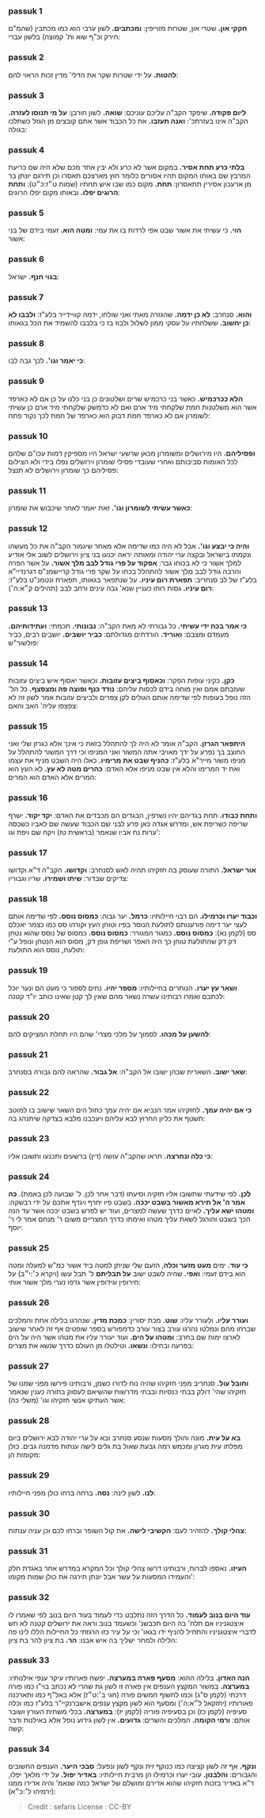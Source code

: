 
### passuk 1
<b>חקקי און.</b> שטרי און, שטרות מזוייפין:
<b>ומכתבים.</b> לשון ערבי הוא כמו מכתבין (שהמ"ם חירק וכ"ף שוא ות' קמוצה) בלשון עברי:

### passuk 2
<b>להטות.</b> על ידי שטרות שקר את הדלי' מדין זכות הראוי להם:

### passuk 3
<b>ליום פקודה.</b> שיפקד הקב"ה עליכם עוניכם:
<b>שואה.</b> לשון חורבן:
<b>על מי תנוסו לעזרה.</b> הקב"ה אינו בעזרתכ':
<b>ואנה תעזבו.</b> את כל הכבוד אשר אתם קובצים מן הגזל כשתלכו בגולה:

### passuk 4
<b>בלתי כרע תחת אסיר.</b> במקום אשר לא כרע ולא יבין אחד מכם שלא היה שם כריעת המרבץ שם באותו המקום תהיו אסורים כלומר חוץ מארצכם תאסרו וכן תירגם יונתן בר מן ארעכון אסירין תתאסרון:
<b>תחת.</b> מקום כמו שבו איש תחתיו (שמות ט״ז:כ״ט):
<b>ותחת הרוגים יפלו.</b> ובאותו מקום יפלו הרוגים:

### passuk 5
<b>הוי.</b> כי עשיתי את אשור שבט אפי לרדות בו את עמי:
<b>ומטה הוא.</b> זעמי בידם של בני אשור:

### passuk 6
<b>בגוי חנף.</b> ישראל:

### passuk 7
<b>והוא.</b> סנחרב:
<b>לא כן ידמה.</b> שהגזרה מאתי ואני שולחו, ידמה קוויידייר בלע"ז:
<b>ולבבו לא כן יחשוב.</b> ששלחתיו על עסקי ממון לשלול ולבוז בז כי בלבבו להשמיד את הכל בגאותו:

### passuk 8
<b>כי יאמר וגו'.</b> לכך גבה לבו:

### passuk 9
<b>הלא ככרכמיש.</b> כאשר בני כרכמיש שרים ושלטונים כן בני כלנו על כן אם לא כארפד אשר הוא משלטנות חמת שלקחתי מיד ארם ואם לא כדמשק שלקחתי מיד ארם כן עשיתי לשומרון אם לא כארפד חמת דבוק הוא כארפד של חמת לכך נקוד פתח:

### passuk 10
<b>ופסיליהם.</b> היו מירושלים ומשומרון מכאן שרשעי ישראל היו מספיקין דמות עכו"ם שלהם לכל האומות סביבותם ואחרי שעובדי פסילי שומרון וירושלים נפלו בידי ולא הצילום פסיליהם כך שומרון וירושלים לא תנצל:

### passuk 11
<b>כאשר עשיתי לשומרון וגו'.</b> זאת יאמר לאחר שיכבוש את שומרון:

### passuk 12
<b>והיה כי יבצע וגו'.</b> אבל לא היה כמו שדימה אלא מאחר שיגמור הקב"ה את כל מעשהו ונקמתו בישראל ובקצה ערי יהודה ומאותה יראה יכנעו בני ציון וירושלים לשוב אלי אודיע למלך אשור כי לא בכוחו גבר:
<b>אפקוד על פרי גודל לבב מלך אשור.</b> על אשר הפרה והרבה גודל לבב מלך אשור להתהלל בכחו על שקר פרי גודל קריישמנ"ס דגרנדיי"א בלע"ז של לב סנחריב:
<b>תפארת רום עיניו.</b> על שנתפאר בגאותו, תפארת ונטמנ"ט בלע"ז:
<b>רום עיניו.</b> גסות רוחו כעניין שנא' גבה עינים ורחב לבב (תהילים ק״א:ה׳):

### passuk 13
<b>כי אמר בכח ידי עשיתי.</b> כל גבורתי לא מאת הקב"ה:
<b>נבונותי.</b> חכמתי:
<b>ועתידותיהם.</b> מעמדם ומצבם:
<b>ואוריד.</b> הורדתים מגדולתם:
<b>כביר יושבים.</b> יושבים רבים, כביר פולשור"ש:

### passuk 14
<b>כקן.</b> כקיני עופות הפקר:
<b>וכאסוף ביצים עזובות.</b> וכאשר יאסוף איש ביצים עזובות שעזבתם אמם ואין מוחה בידם לכסות עליהם:
<b>נודד כנף ופוצה פה ומצפצף.</b> כל הל' הזה נופל בעופות לפי שדימה אותם הגולים לקן צפרים ולביצים עזובות אמר לשון זה לא צפצפו עליה' האב והאם:

### passuk 15
<b>היתפאר הגרזן.</b> הקב"ה אומר לא היה לך להתהלל בזאת כי אינך אלא כגרזן שלי ואני החוצב בך נפרע על ידך מאויבי אתה המשור ואני המניפו וכי דרך המשור להתהלל על מניפו משור מייר"א בלע"ז:
<b>כהניף שבט את מרימיו.</b> כאלו היה השבט מניף את עצמו ואת יד המרימו והלא אין שבט מניפו אלא האדם:
<b>כהרים מטה לא עץ.</b> לא העץ הוא המרים אלא האדם הוא המרים:

### passuk 16
<b>ותחת כבודו.</b> תחת בגדיהם יהיו נשרפין, הבגדים הם מכבדים את האדם:
<b>יקד יקוד.</b> ישרף שריפה כשריפת אש, ומדרש אגדה כאן פרע לבני שם הכבוד שעשה שם לאביו כשכסה ערות נח אביו שנאמר (בראשית טז) ויקח שם ויפת וגו':

### passuk 17
<b>אור ישראל.</b> התורה שעוסק בה חזקיהו תהיה לאש לסנחרב:
<b>וקדושו.</b> הקב"ה ד"א וקדושו צדיקים שבדור:
<b>שיתו ושמירו.</b> שריו וגבוריו:

### passuk 18
<b>וכבוד יערו וכרמילו.</b> הם רבוי חיילותיו:
<b>כרמל.</b> יער גבוה:
<b>כמסוס נוסס.</b> לפי שדימה אותם לעצי יער דימה פורענותם לתולעת הנוסר בפיו וטוחן העץ וקורהו סס כמו כצמר יאכלם סס (לקמן נא):
<b>כמסוס נוסס.</b> כמגור המגורר:
<b>כמסוס נוסס.</b> כמסוס של נוסס שהוא נטחן דק דק שהתולעת טוחן כך היה האפר ושריפת גופן דק, מסוס הוא הנטחן ונופל ע"י תולעת, נוסס הוא התולעת:

### passuk 19
<b>ושאר עץ יערו.</b> הנותרים בחיילותיו:
<b>מספר יהיו.</b> נחים לספור כי מעט הם ונער יוכל לכתבם ואמרו רבותינו עשרה נשאר מהם שאין לך קטן שאינו כותב יו"ד קטנה:

### passuk 20
<b>להשען על מכהו.</b> לסמוך על מלכי מצרי' שהם היו תחלת המציקים להם:

### passuk 21
<b>שאר ישוב.</b> השארית שבהן ישובו אל הקב"ה:
<b>אל גבור.</b> שהראה להם גבורה בסנחרב:

### passuk 22
<b>כי אם יהיה עמך.</b> לחזקיהו אמר הנביא אם יהיה עמך כחול הים השאר שישוב בו למוטב תשטף את כליון החרוץ לבא עליהם ויעכבנו מלבא בצדקה שיתנהג בה:

### passuk 23
<b>כי כלה ונחרצה.</b> תראו שהקב"ה עושה (דין) ברשעים ותכנעו ותשובו אליו:

### passuk 24
<b>לכן.</b> לפי שידעתי שתשובו אליו חזקיה וסיעתו (דבר אחר לכן. ל' שבועה לכן באמת).
<b>כה אמר ה' אל תירא מאשור בשבט יככה.</b> בשבט פיו יחרף ויגדף אתכם על ידי רבשקה:
<b>ומטהו ישא עליך.</b> לאיים כדרך שעשה למצרים, ועוד יש לפרש בשבט יככה אשר עד הנה הכך בשבט והורגל לשאת עליך מטהו ואימתו כדרך המצריים משום ר' מנחם אמר לי ר' יוסף:

### passuk 25
<b>כי עוד.</b> ימים <b>מעט מזער וכלה</b>, הזעם שלי שניתן למטה ביד אשור כמ"ש למעלה ומטה הוא בידם זעמי:
<b>ואפי.</b> שהיה לשבט ישוב <b>על תבליתם</b> ל' תבל עשו (ויקרא כ׳:י״ב) על חירופין וגידופין אשר גדפו נערי מלך אשור אותי:

### passuk 26
<b>ועורר עליו.</b> ולעורר עליו:
<b>שוט.</b> מכת יסורין:
<b>כמכת מדין.</b> שנהרגו בלילה אחת והמלכים שברחו מהם ונמלטו נהרגו עורב בצור עורב כדמפורש בספר שופטים אף זה לאחר שישוב לארצו ימות שם בחרב:
<b>ומטהו על הים.</b> ועוד יעורר עליו את מטהו אשר היה על הים בפרעה ובחילו:
<b>ונשאו.</b> וטילטלו מן העולם כדרך שנשא את מצרים:

### passuk 27
<b>וחובל עול.</b> סנחריב מפני חזקיהו שהיה נוח לדורו כשמן, ורבותינו פירשו מפני שמנו של חזקיהו שהי' דולק בבתי כנסיות ובבתי מדרשות שהשיאם לעסוק בתורה כענין שנאמר אשר העתיקו אנשי חזקיהו וגו' (משלי כה):

### passuk 28
<b>בא על עית.</b> מונה והולך מסעות שנסע סנחרב ובא על ערי יהודה לבא ירושלים ביום מפלתו עית מגרון ומכמש רמה גבעת שאול בת גלים לישה ענתות מדמנה גבים. כולן מקומות הן:

### passuk 29
<b>לנו.</b> לשון לינה:
<b>נסה.</b> ברחה ברחו כולן מפני חיילותיו:

### passuk 30
<b>צהלי קולך.</b> להזהיר לעם:
<b>הקשיבי לישה.</b> את קול השופר וברחו לכם וכן עניה ענתות:

### passuk 31
<b>העיזו.</b> נאספו לברוח, ורבותינו דרשו צהלי קולך וכל המקרא במדרש אחר באגדת חלק והעמידו המסעות על עשר אבל יונתן תירגה את כולן שמות מקומו':

### passuk 32
<b>עוד היום בנוב לעמוד.</b> כל הדרך הזה נתלבט כדי לעמוד בעוד היום בנוב לפי שאמרו לו איצטגניניו אם תלח' בה היום תכבשנ' וכשעמד בנוב וראה את ירושלים קטנה לא חש לדברי איצטגניניו והתחיל להניף ידו בגאו' וכי על עיר כזו הרגזתי כל החיילות הללו לינו פה הלילה ולמחר ישליך בה איש אבנו:
<b>הר.</b> בת ציון להר בת ציון:

### passuk 33
<b>הנה האדון.</b> בלילה ההוא:
<b>מסעף פארה במערצה.</b> יפשח פארותיו עיקר ענפי אילנותיו:
<b>במערצה.</b> במשור המקצץ הענפים אין פארה זו לשון גת שהרי לא נכתב בוי"ו כמו פורה דרכתי (לקמן ס"ג) וכמו לחשוף חמשים פורה (חגי ב׳:ט״ז) אלא באל"ף כמו ותארכנה פאורותיו (יחזקאל ל״א:ה׳) ומסעף הוא לשון מקצץ ענפים אישברנקיי"ר בלע"ז כמו וכלה סעיפיה (לקמן כז) וכן בסעיפיה פוריה (לקמן יז):
<b>במערצה.</b> בכלי משחית העורץ ושובר אותם:
<b>ורמי הקומה.</b> המלכים והשרים:
<b>גדועים.</b> אין לשון גידוע נופל אלא באילנות ודבר קשה:

### passuk 34
<b>ונקף.</b> אף זה לשון קציצה כמו כנוקף זית ונקף לשון ונפעל:
<b>סבכי היער.</b> הענפים החשובים והגבורים:
<b>והלבנון.</b> עובי יערו וכרמילו הן מרבית חיילותיו:
<b>באדיר יפול.</b> על ידי מלאך יפלו, ד"א באדיר בזכות חזקיהו שהוא אדירם ומושלם של ישראל כמה שנאמ' והיה אדירו ממנו (ירמיהו ל׳:כ״א):

>Credit : sefaris
>License : CC-BY